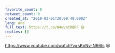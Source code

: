 ```yaml
---
favorite_count: 0
retweet_count: 0
created_at: "2019-03-01T20:09:49.000Z"
lang: und
full_text: https://t.co/W4wvntRQFF 😆
replies: []
---
```


<https://www.youtube.com/watch?v=sKnNv-N96ts> 😆
